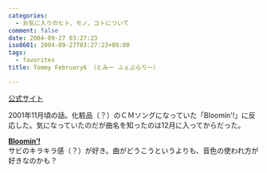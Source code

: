 ```yaml
---
categories:
  - お気に入りのヒト、モノ、コトについて
comment: false
date: 2004-09-27 03:27:23
iso8601: 2004-09-27T03:27:23+09:00
tags:
  - favorites
title: Tommy February6 （とみー ふぇぶらりー）

---
```


<div class="entry-body">
  <p><a href="http://www.sonymusic.co.jp/Music/Info/Tommy/">公式サイト</a></p>

  <p>2001年11月頃の話。化粧品（？）のＣＭソングになっていた「Bloomin'!」に反応した。気になっていたのだが曲名を知ったのは12月に入ってからだった。</p>

  <p><strong><a href="http://www.amazon.co.jp/exec/obidos/ASIN/B00005TZH1/nqounet-22/ref=nosim/" name="amazletlink" id="amazletlink">Bloomin’!</a></strong> <br />
    サビのキラキラ感（？）が好き。曲がどうこうというよりも、音色の使われ方が好きなのかも？</p>
</div>

